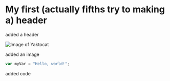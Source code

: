 # My first (actually fifths try to making a) header

added a header

![Image of Yaktocat](https://octodex.github.com/images/yaktocat.png)

added an image

```javascript
var myVar = "Hello, world!";
````

added code

